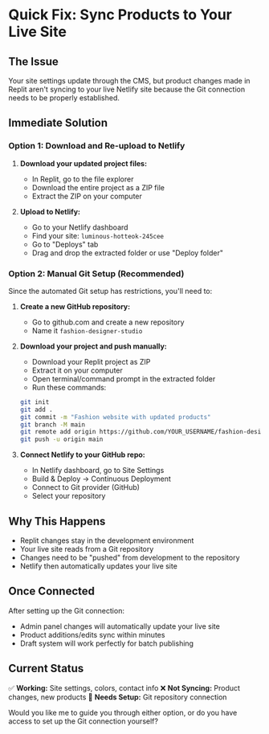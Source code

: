 # Quick Fix: Sync Products to Your Live Site

## The Issue
Your site settings update through the CMS, but product changes made in Replit aren't syncing to your live Netlify site because the Git connection needs to be properly established.

## Immediate Solution

### Option 1: Download and Re-upload to Netlify
1. **Download your updated project files:**
   - In Replit, go to the file explorer
   - Download the entire project as a ZIP file
   - Extract the ZIP on your computer

2. **Upload to Netlify:**
   - Go to your Netlify dashboard
   - Find your site: `luminous-hotteok-245cee`
   - Go to "Deploys" tab
   - Drag and drop the extracted folder or use "Deploy folder"

### Option 2: Manual Git Setup (Recommended)
Since the automated Git setup has restrictions, you'll need to:

1. **Create a new GitHub repository:**
   - Go to github.com and create a new repository
   - Name it `fashion-designer-studio`

2. **Download your project and push manually:**
   - Download your Replit project as ZIP
   - Extract it on your computer
   - Open terminal/command prompt in the extracted folder
   - Run these commands:
   ```bash
   git init
   git add .
   git commit -m "Fashion website with updated products"
   git branch -M main
   git remote add origin https://github.com/YOUR_USERNAME/fashion-designer-studio.git
   git push -u origin main
   ```

3. **Connect Netlify to your GitHub repo:**
   - In Netlify dashboard, go to Site Settings
   - Build & Deploy → Continuous Deployment
   - Connect to Git provider (GitHub)
   - Select your repository

## Why This Happens
- Replit changes stay in the development environment
- Your live site reads from a Git repository
- Changes need to be "pushed" from development to the repository
- Netlify then automatically updates your live site

## Once Connected
After setting up the Git connection:
- Admin panel changes will automatically update your live site
- Product additions/edits sync within minutes
- Draft system will work perfectly for batch publishing

## Current Status
✅ **Working:** Site settings, colors, contact info
❌ **Not Syncing:** Product changes, new products
🔄 **Needs Setup:** Git repository connection

Would you like me to guide you through either option, or do you have access to set up the Git connection yourself?